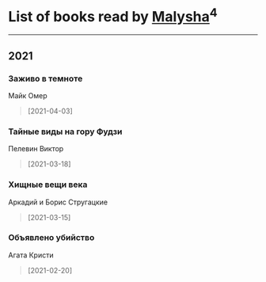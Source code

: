 # List of books read by [Malysha](https://www.facebook.com/profile.php?id=4129490930435358)<sup>4</sup>
---

## 2021

### Заживо в темноте
Майк Омер
> [2021-04-03] 


### Тайные виды на гору Фудзи
Пелевин Виктор
> [2021-03-18] 


### Хищные вещи века
Аркадий и Борис Стругацкие
> [2021-03-15] 


### Объявлено убийство
Агата Кристи
> [2021-02-20] 



